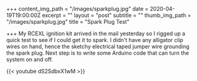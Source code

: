 +++
content_img_path = "/images/sparkplug.jpg"
date = 2020-04-19T19:00:00Z
excerpt = ""
layout = "post"
subtitle = ""
thumb_img_path = "/images/sparkplug.jpg"
title = "Spark Plug Test"

+++
My RCEXL ignition kit arrived in the mail yesterday so I rigged up a quick test to see if I could get it to spark. I didn't have any alligator clip wires on hand, hence the sketchy electrical taped jumper wire grounding the spark plug. Next step is to write some Arduino code that can turn the system on and off.

{{< youtube dS2SdbxX1wM >}}
